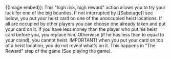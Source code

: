 {{Image embed}}: This "high risk, high reward" action allows you to try your luck for one of the big bounties. If not interrupted by [[Sabotage]] see below, you put your heist card on one of the unoccupied heist locations. If all are occupied by other players you can choose one already taken and put your card on it. If you have less money than the player who put his heist card before you, you replace him. Otherwise (if he has less than to equal to your coind), you cannot heist.
IMPORTANT! when you put your card on top of a heist location, you do not reveal what's on it. This happens in "The Reward" step of the game (See playing the game).